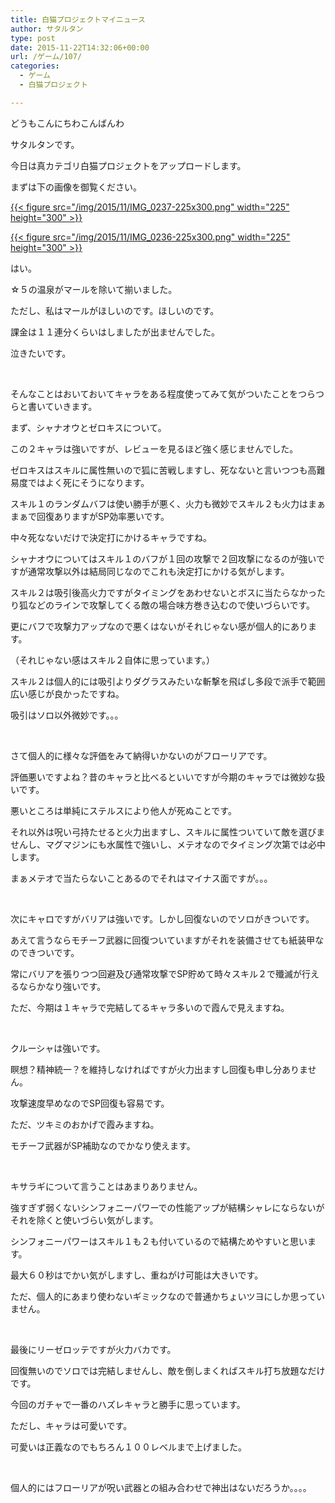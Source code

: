 ```yaml
---
title: 白猫プロジェクトマイニュース
author: サタルタン
type: post
date: 2015-11-22T14:32:06+00:00
url: /ゲーム/107/
categories:
  - ゲーム
  - 白猫プロジェクト

---
```

どうもこんにちわこんばんわ

サタルタンです。

今日は真カテゴリ白猫プロジェクトをアップロードします。

まずは下の画像を御覧ください。

[{{< figure src="/img/2015/11/IMG_0237-225x300.png" width="225" height="300" >}}][1]

[{{< figure src="/img/2015/11/IMG_0236-225x300.png" width="225" height="300" >}}][2]

はい。

☆５の温泉がマールを除いて揃いました。

ただし、私はマールがほしいのです。ほしいのです。

課金は１１連分くらいはしましたが出ませんでした。

泣きたいです。

&nbsp;

そんなことはおいておいてキャラをある程度使ってみて気がついたことをつらつらと書いていきます。

まず、シャナオウとゼロキスについて。

この２キャラは強いですが、レビューを見るほど強く感じませんでした。

ゼロキスはスキルに属性無いので狐に苦戦しますし、死なないと言いつつも高難易度ではよく死にそうになります。

スキル１のランダムバフは使い勝手が悪く、火力も微妙でスキル２も火力はまぁまぁで回復ありますがSP効率悪いです。

中々死なないだけで決定打にかけるキャラですね。

シャナオウについてはスキル１のバフが１回の攻撃で２回攻撃になるのが強いですが通常攻撃以外は結局同じなのでこれも決定打にかける気がします。

スキル２は吸引後高火力ですがタイミングをあわせないとボスに当たらなかったり狐などのラインで攻撃してくる敵の場合味方巻き込むので使いづらいです。

更にバフで攻撃力アップなので悪くはないがそれじゃない感が個人的にあります。
  
（それじゃない感はスキル２自体に思っています。）

スキル２は個人的には吸引よりダグラスみたいな斬撃を飛ばし多段で派手で範囲広い感じが良かったですね。

吸引はソロ以外微妙です。。。

&nbsp;

さて個人的に様々な評価をみて納得いかないのがフローリアです。

評価悪いですよね？昔のキャラと比べるといいですが今期のキャラでは微妙な扱いです。

悪いところは単純にステルスにより他人が死ぬことです。

それ以外は呪い弓持たせると火力出ますし、スキルに属性ついていて敵を選びませんし、マグマジンにも水属性で強いし、メテオなのでタイミング次第では必中します。

まぁメテオで当たらないことあるのでそれはマイナス面ですが。。。

&nbsp;

次にキャロですがバリアは強いです。しかし回復ないのでソロがきついです。

あえて言うならモチーフ武器に回復ついていますがそれを装備させても紙装甲なのできついです。

常にバリアを張りつつ回避及び通常攻撃でSP貯めて時々スキル２で殲滅が行えるならかなり強いです。

ただ、今期は１キャラで完結してるキャラ多いので霞んで見えますね。

&nbsp;

クルーシャは強いです。

瞑想？精神統一？を維持しなければですが火力出ますし回復も申し分ありません。

攻撃速度早めなのでSP回復も容易です。

ただ、ツキミのおかげで霞みますね。

モチーフ武器がSP補助なのでかなり使えます。

&nbsp;

キサラギについて言うことはあまりありません。

強すぎず弱くないシンフォニーパワーでの性能アップが結構シャレにならないがそれを除くと使いづらい気がします。

シンフォニーパワーはスキル１も２も付いているので結構ためやすいと思います。

最大６０秒はでかい気がしますし、重ねがけ可能は大きいです。

ただ、個人的にあまり使わないギミックなので普通かちょいツヨにしか思っていません。

&nbsp;

最後にリーゼロッテですが火力バカです。

回復無いのでソロでは完結しませんし、敵を倒しまくればスキル打ち放題なだけです。

今回のガチャで一番のハズレキャラと勝手に思っています。

ただし、キャラは可愛いです。

可愛いは正義なのでもちろん１００レベルまで上げました。

&nbsp;

個人的にはフローリアが呪い武器との組み合わせで神出はないだろうか。。。。

&nbsp;

 [1]: https://i2.wp.com/satarutann.com/wp-content/uploads/2015/11/IMG_0237.png?ssl=1
 [2]: https://i1.wp.com/satarutann.com/wp-content/uploads/2015/11/IMG_0236.png?ssl=1